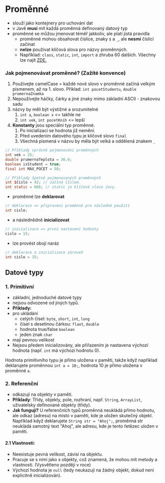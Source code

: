 # Proměnné

- slouží jako kontejnery pro uchování dat
- v Javě **musí** mít každá proměnná definovaný datový typ
- proměnné se můžou jmenovat téměř jakkoliv, ale platí jistá pravidla
    - proměnné mohou obsahovat číslice, znaky `$` a `_`, ale **nesmí** číslíci začínat
    - **nelze** používat klíčová slova pro názvy proměnných.
    - Například: `class`, `static`, `int`, `import` a zhruba 60 dalších. Všechny lze
      najít [ZDE.](https://www.geeksforgeeks.org/list-of-all-java-keywords/)

### Jak pojmenovávat proměnné? (Zažíté konvence)

1. Používejte camelCase = každé nové slovo v proměnné začíná velkým písmenem, až na 1. slovo.
   Příklad: `int pocetStudentu`, `double prumernaZnamka`
2. Nepoužívejte háčky, čárky a jiné znaky mimo základní ASCII - znakovou sadu
3. názvy by měli být výstižné a srozumitelné
   1. `int a`, `boolean x` <= takhle ne
   2. `int vek`, `int pocetKnih` <= lepší
4. **Konstanty** jsou speciální typ proměnné. 
   1. Po inicializaci se hodnota již nemění.
   2. Před uvedením datového typu je klíčové slovo `final`
   3. Všechná písmená v názvu by měla být velká a oddělená znakem `_`

```java
// Příklady správně pojmenování proměnných
int vek = 25;
double prumernaTeplota = 36.6;
boolean isStudent = true;
final int MAX_POCET = 50;

// Příklady špatně pojmenovaných proměnných
int 1čislo = 42; // začíná číslem.
int static = 666; // static je klíčové slovo Javy.
```

- proměnné lze **deklarovat**

```java
// deklarace => připravení proměnné pro následné použití
int cislo;
```

- a následnědně **inicializovat**

```java
// inicializace => první nastavení hodnoty
cislo = 15;
```

- lze provést obojí naráz

```java
// deklarace a inicializace zároveň
int cislo = 15;
```

## Datové typy

### 1. Primitivní

- základní, jednoduché datové typy
- nejsou odvozené od jiných typů.
- **Příklady:**
- pro ukládání
    - celých čísel: `byte`, `short`, `int`, `long`
    - čísel s desetinou čárkou: `flaot`, `double`
    - hodnota true/false `boolean`
    - jeden znak `char`
- mají pevnou velikost
- Nejsou předem inicializovány, ale přiřazením je nastavena výchozí hodnota (např. `int` má výchozí hodnotu 0).

Hodnota primitivního typu je přímo uložena v paměti, takže když například deklarujete proměnnou `int a = 10;`, hodnota
10 je přímo uložena v proměnné `a`.

### 2. Referenční

- odkazují na objekty v paměti.
- **Příklady**: Třídy, objekty, pole, rozhraní, např. `String`, `ArrayList`, uživatelsky definované objekty (třídy).
- **Jak fungují?** U referenčních typů proměnná neukládá přímo hodnotu, ale odkaz (adresu) na místo v paměti, kde je uložen skutečný objekt. Například když deklarujete `String str = "Ahoj";`, proměnná str neukládá samotný text "Ahoj", ale adresu, kde je tento řetězec uložen v paměti.
#### 2.1 Vlastnosti:
- Neexistuje pevná velikost, závisí na objektu.
- Pracuje se s nimi jako s objekty, což znamená, že mohou mít metody a vlastnosti. (Vysvětleno později v roce)
- Výchozí hodnota je `null` (tedy neukazují na žádný objekt, dokud není explicitně inicializován).
